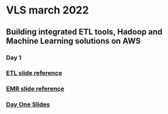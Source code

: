 # VLS march 2022

## Building integrated ETL tools, Hadoop and Machine Learning solutions on AWS

### Day 1

### [ETL slide reference](https://github.com/sobeyd/VLS_march_2022/blob/main/Day1/ETL.pptx?raw=true)

### [EMR slide reference](https://github.com/sobeyd/VLS_march_2022/blob/main/Day1/EMR.pptx?raw=true)

### [Day One Slides](https://github.com/sobeyd/VLS_march_2022/blob/main/Day1/Day1.pptx?raw=true)
